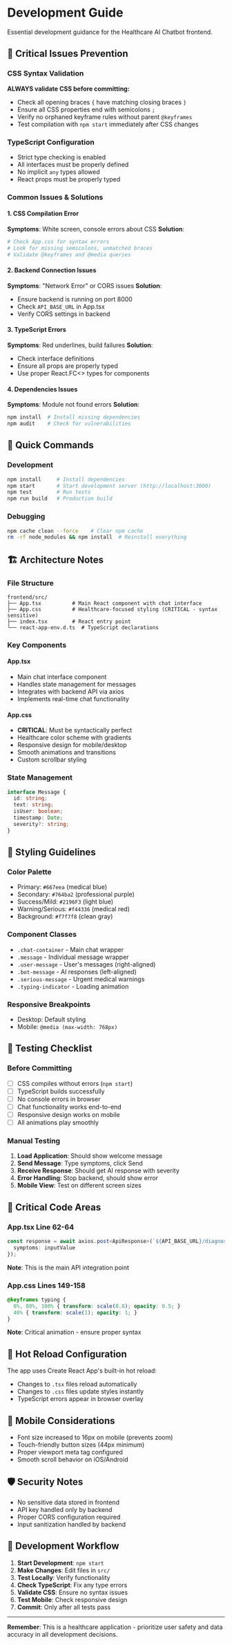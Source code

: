 # Development Guide

Essential development guidance for the Healthcare AI Chatbot frontend.

## 🚨 Critical Issues Prevention

### CSS Syntax Validation
**ALWAYS validate CSS before committing:**
- Check all opening braces `{` have matching closing braces `}`
- Ensure all CSS properties end with semicolons `;`
- Verify no orphaned keyframe rules without parent `@keyframes`
- Test compilation with `npm start` immediately after CSS changes

### TypeScript Configuration
- Strict type checking is enabled
- All interfaces must be properly defined
- No implicit `any` types allowed
- React props must be properly typed

### Common Issues & Solutions

#### 1. CSS Compilation Error
**Symptoms**: White screen, console errors about CSS
**Solution**: 
```bash
# Check App.css for syntax errors
# Look for missing semicolons, unmatched braces
# Validate @keyframes and @media queries
```

#### 2. Backend Connection Issues
**Symptoms**: "Network Error" or CORS issues
**Solution**:
- Ensure backend is running on port 8000
- Check `API_BASE_URL` in App.tsx
- Verify CORS settings in backend

#### 3. TypeScript Errors
**Symptoms**: Red underlines, build failures
**Solution**:
- Check interface definitions
- Ensure all props are properly typed
- Use proper React.FC<> types for components

#### 4. Dependencies Issues
**Symptoms**: Module not found errors
**Solution**:
```bash
npm install  # Install missing dependencies
npm audit    # Check for vulnerabilities
```

## 🔧 Quick Commands

### Development
```bash
npm install     # Install dependencies
npm start       # Start development server (http://localhost:3000)
npm test        # Run tests
npm run build   # Production build
```

### Debugging
```bash
npm cache clean --force    # Clear npm cache
rm -rf node_modules && npm install  # Reinstall everything
```

## 🏗️ Architecture Notes

### File Structure
```
frontend/src/
├── App.tsx          # Main React component with chat interface
├── App.css          # Healthcare-focused styling (CRITICAL - syntax sensitive)
├── index.tsx        # React entry point
└── react-app-env.d.ts  # TypeScript declarations
```

### Key Components

#### App.tsx
- Main chat interface component
- Handles state management for messages
- Integrates with backend API via axios
- Implements real-time chat functionality

#### App.css
- **CRITICAL**: Must be syntactically perfect
- Healthcare color scheme with gradients
- Responsive design for mobile/desktop
- Smooth animations and transitions
- Custom scrollbar styling

### State Management
```typescript
interface Message {
  id: string;
  text: string;
  isUser: boolean;
  timestamp: Date;
  severity?: string;
}
```

## 🎨 Styling Guidelines

### Color Palette
- Primary: `#667eea` (medical blue)
- Secondary: `#764ba2` (professional purple)  
- Success/Mild: `#2196F3` (light blue)
- Warning/Serious: `#f44336` (medical red)
- Background: `#f7f7f8` (clean gray)

### Component Classes
- `.chat-container` - Main chat wrapper
- `.message` - Individual message wrapper
- `.user-message` - User's messages (right-aligned)
- `.bot-message` - AI responses (left-aligned)
- `.serious-message` - Urgent medical warnings
- `.typing-indicator` - Loading animation

### Responsive Breakpoints
- Desktop: Default styling
- Mobile: `@media (max-width: 768px)`

## 🧪 Testing Checklist

### Before Committing
- [ ] CSS compiles without errors (`npm start`)
- [ ] TypeScript builds successfully
- [ ] No console errors in browser
- [ ] Chat functionality works end-to-end
- [ ] Responsive design works on mobile
- [ ] All animations play smoothly

### Manual Testing
1. **Load Application**: Should show welcome message
2. **Send Message**: Type symptoms, click Send
3. **Receive Response**: Should get AI response with severity
4. **Error Handling**: Stop backend, should show error
5. **Mobile View**: Test on different screen sizes

## 🚨 Critical Code Areas

### App.tsx Line 62-64
```typescript
const response = await axios.post<ApiResponse>(`${API_BASE_URL}/diagnose`, {
  symptoms: inputValue
});
```
**Note**: This is the main API integration point

### App.css Lines 149-158
```css
@keyframes typing {
  0%, 80%, 100% { transform: scale(0.8); opacity: 0.5; }
  40% { transform: scale(1); opacity: 1; }
}
```
**Note**: Critical animation - ensure proper syntax

## 🔄 Hot Reload Configuration

The app uses Create React App's built-in hot reload:
- Changes to `.tsx` files reload automatically
- Changes to `.css` files update styles instantly
- TypeScript errors appear in browser overlay

## 📱 Mobile Considerations

- Font size increased to 16px on mobile (prevents zoom)
- Touch-friendly button sizes (44px minimum)
- Proper viewport meta tag configured
- Smooth scroll behavior on iOS/Android

## 🛡️ Security Notes

- No sensitive data stored in frontend
- API key handled only by backend
- Proper CORS configuration required
- Input sanitization handled by backend

## 📝 Development Workflow

1. **Start Development**: `npm start`
2. **Make Changes**: Edit files in `src/`
3. **Test Locally**: Verify functionality
4. **Check TypeScript**: Fix any type errors
5. **Validate CSS**: Ensure no syntax issues
6. **Test Mobile**: Check responsive design
7. **Commit**: Only after all tests pass

---

**Remember**: This is a healthcare application - prioritize user safety and data accuracy in all development decisions.